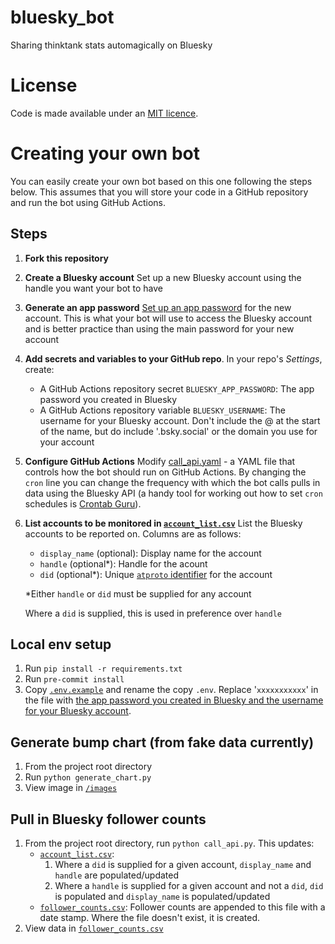 # bluesky_bot
Sharing thinktank stats automagically on Bluesky

# License
Code is made available under an [MIT licence](LICENSE).

# Creating your own bot
You can easily create your own bot based on this one following the steps below. This assumes that you will store your code in a GitHub repository and run the bot using GitHub Actions.

## Steps
1. **Fork this repository**
1. **Create a Bluesky account** Set up a new Bluesky account using the handle you want your bot to have
1. **Generate an app password** [Set up an app password](https://bsky.app/settings/app-passwords) for the new account. This is what your bot will use to access the Bluesky account and is better practice than using the main password for your new account
1. **Add secrets and variables to your GitHub repo**. In your repo's _Settings_, create:
    - A GitHub Actions repository secret `BLUESKY_APP_PASSWORD`: The app password you created in Bluesky
    - A GitHub Actions repository variable `BLUESKY_USERNAME`: The username for your Bluesky account. Don't include the @ at the start of the name, but do include '.bsky.social' or the domain you use for your account
1. **Configure GitHub Actions** Modify [call_api.yaml](.github\workflows\call_api.yaml) - a YAML file that controls how the bot should run on GitHub Actions. By changing the `cron` line you can change the frequency with which the bot calls pulls in data using the Bluesky API (a handy tool for working out how to set `cron` schedules is [Crontab Guru](https://crontab.guru/)).
1. **List accounts to be monitored in [`account_list.csv`](/data/account_list.csv)** List the Bluesky accounts to be reported on. Columns are as follows:
    - `display_name` (optional): Display name for the account
    - `handle` (optional*): Handle for the acount
    - `did` (optional*): Unique [`atproto` identifier](https://atproto.com/specs/did_) for the account

    *Either `handle` or `did` must be supplied for any account

    Where a `did` is supplied, this is used in preference over `handle`

## Local env setup
1. Run `pip install -r requirements.txt`
1. Run `pre-commit install`
1. Copy [`.env.example`](.env.example) and rename the copy `.env`. Replace '`xxxxxxxxxxx`' in the file with [the app password you created in Bluesky and the username for your Bluesky account](#steps).

## Generate bump chart (from fake data currently)
1. From the project root directory
2. Run `python generate_chart.py`
3. View image in [`/images`](./images)

## Pull in Bluesky follower counts
1. From the project root directory, run `python call_api.py`. This updates:
    - [`account_list.csv`](/data/account_list.csv):
        1. Where a `did` is supplied for a given account, `display_name` and `handle` are populated/updated
        2. Where a `handle` is supplied for a given account and not a `did`, `did` is populated and `display_name` is populated/updated
    - [`follower_counts.csv`](/data/follower_counts.csv): Follower counts are appended to this file with a date stamp. Where the file doesn't exist, it is created.
1. View data in [`follower_counts.csv`](/data/follower_counts.csv)

